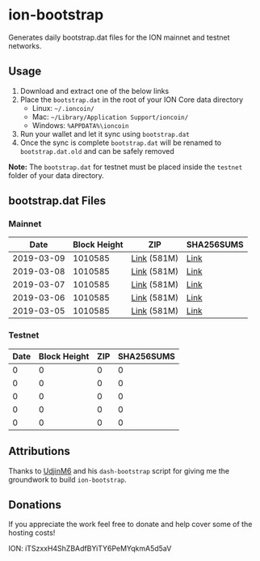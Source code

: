 # ion-bootstrap

Generates daily bootstrap.dat files for the ION mainnet and testnet networks.

## Usage

1. Download and extract one of the below links
2. Place the `bootstrap.dat` in the root of your ION Core data directory
    - Linux: `~/.ioncoin/`
    - Mac: `~/Library/Application Support/ioncoin/`
    - Windows: `%APPDATA%\ioncoin`
3. Run your wallet and let it sync using `bootstrap.dat`
4. Once the sync is complete `bootstrap.dat` will be renamed to `bootstrap.dat.old` and can be safely removed

**Note:** The `bootstrap.dat` for testnet must be placed inside the `testnet` folder of your data directory.

## bootstrap.dat Files

### Mainnet

|    Date    | Block Height | ZIP | SHA256SUMS |
| ---------- | ------------ | --- | ---------- |
| 2019-03-09 | 1010585 | [Link](https://s3-ap-southeast-2.amazonaws.com/ion-bootstrap/mainnet/2019-03-09/bootstrap.dat.zip) (581M) | [Link](https://s3-ap-southeast-2.amazonaws.com/ion-bootstrap/mainnet/2019-03-09/SHA256SUMS) |
| 2019-03-08 | 1010585 | [Link](https://s3-ap-southeast-2.amazonaws.com/ion-bootstrap/mainnet/2019-03-08/bootstrap.dat.zip) (581M) | [Link](https://s3-ap-southeast-2.amazonaws.com/ion-bootstrap/mainnet/2019-03-08/SHA256SUMS) |
| 2019-03-07 | 1010585 | [Link](https://s3-ap-southeast-2.amazonaws.com/ion-bootstrap/mainnet/2019-03-07/bootstrap.dat.zip) (581M) | [Link](https://s3-ap-southeast-2.amazonaws.com/ion-bootstrap/mainnet/2019-03-07/SHA256SUMS) |
| 2019-03-06 | 1010585 | [Link](https://s3-ap-southeast-2.amazonaws.com/ion-bootstrap/mainnet/2019-03-06/bootstrap.dat.zip) (581M) | [Link](https://s3-ap-southeast-2.amazonaws.com/ion-bootstrap/mainnet/2019-03-06/SHA256SUMS) |
| 2019-03-05 | 1010585 | [Link](https://s3-ap-southeast-2.amazonaws.com/ion-bootstrap/mainnet/2019-03-05/bootstrap.dat.zip) (581M) | [Link](https://s3-ap-southeast-2.amazonaws.com/ion-bootstrap/mainnet/2019-03-05/SHA256SUMS) |

### Testnet

|    Date    | Block Height | ZIP | SHA256SUMS |
| ---------- | ------------ | --- | ---------- |
| 0 | 0 | 0 | 0 |
| 0 | 0 | 0 | 0 |
| 0 | 0 | 0 | 0 |
| 0 | 0 | 0 | 0 |
| 0 | 0 | 0 | 0 |

## Attributions

Thanks to [UdjinM6](https://github.com/UdjinM6) and his `dash-bootstrap` script
for giving me the groundwork to build `ion-bootstrap`.

## Donations

If you appreciate the work feel free to donate and help cover some of the
hosting costs!

ION: iTSzxxH4ShZBAdfBYiTY6PeMYqkmA5d5aV
